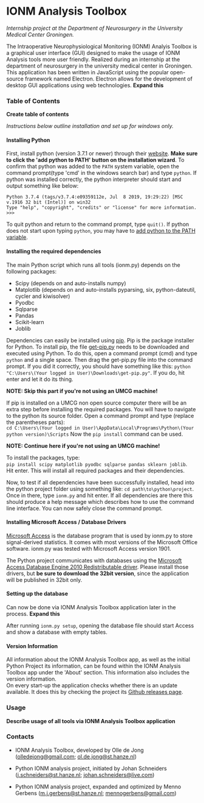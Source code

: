 # IONM Analysis Toolbox #
*Internship project at the Department of Neurosurgery in the University Medical Center Groningen.*

The Intraoperative Neurophysiological Monitoring (IONM) Analyis Toolbox is a graphical user interface (GUI) designed to make the usage of IONM Analysis tools more user friendly. Realized during an internship at the department of neurosurgery in the university medical center in Groningen. This application has been written in JavaScript using the popular open-source framework named Electron. Electron allows for the development of desktop GUI applications using web technologies.
**Expand this**

### Table of Contents ###

**Create table of contents**

*Instructions below outline installation and set up for windows only.*

#### Installing Python ####
First, install python (version 3.7.1 or newer) through their [website](https://www.python.org). **Make sure to click the 
'add python to PATH' button on the installation wizard**. To confirm that python was added to the `PATH` system variable,
open the command prompt(type 'cmd' in the windows search bar) and type `python`. If python was installed 
correctly, the python interpreter should start and output something like below:

```
Python 3.7.4 (tags/v3.7.4:e09359112e, Jul  8 2019, 19:29:22) [MSC v.1916 32 bit (Intel)] on win32
Type "help", "copyright", "credits" or "license" for more information.
>>>
```

To quit python and return to the command prompt, type `quit()`.
If python does not start upon typing `python`, you may have to [add python to the PATH variable](https://geek-university.com/python/add-python-to-the-windows-path/).

#### Installing the required dependencies ####
The main Python script which runs all tools (ionm.py) depends on the following packages:
- Scipy (depends on and auto-installs numpy)
- Matplotlib (depends on and auto-installs pyparsing, six, python-dateutil, cycler and kiwisolver)
- Pyodbc
- Sqlparse
- Pandas
- Scikit-learn
- Joblib

Dependencies can easily be installed using [pip](https://pypi.org/project/pip/). Pip is the package installer for Python. To install pip, the file [get-pip.py](https://bootstrap.pypa.io/get-pip.py) needs to be downloaded and executed using Python. To do this, open a command prompt (cmd) and type `python` and a single space. Then drag the get-pip.py file into the command prompt. If you did it correctly, you should have something like this: 
`python "C:\Users\(Your logged in User)\Downloads\get-pip.py"`. 
If you do, hit enter and let it do its thing.

**NOTE: Skip this part if you're not using an UMCG machine!** 

If pip is installed on a UMCG non open source computer there will be an extra step before installing the required packages. You will have to navigate to the python its source folder. Open a command prompt and type (replace the parentheses parts):  
`cd C:\Users\(Your logged in User)\AppData\Local\Programs\Python\(Your python version)\Scripts`
Now the `pip install` command can be used.

**NOTE: Continue here if you're not using an UMCG machine!** 

To install the packages, type:  
`pip install scipy matplotlib pyodbc sqlparse pandas sklearn joblib`.  
Hit enter. This will install all required packages and their dependencies.

Now, to test if all dependencies have been successfully installed, head into the python project folder using something like: `cd path\to\python\project`.  
Once in there, type `ionm.py` and hit enter. If all dependencies are there this should produce a help message which describes how to use the command line interface. You can now safely close the command prompt.

#### Installing Microsoft Access / Database Drivers #### 
[Microsoft Access](https://products.office.com/nl-nl/access?rtc=1) is the database program that is used by ionm.py to store signal-derived statistics.
It comes with most versions of the Microsoft Office software. ionm.py was tested with Microsoft Access version 1901.

The Python project communicates with databases using the  [Microsoft Access Database Engine 2010 Redistributable driver](https://www.microsoft.com/en-US/download/details.aspx?id=13255). Please install those drivers, but **be sure to download the 32bit version**, since the application will be published in 32bit only.

#### Setting up the database ####
Can now be done via IONM Analysis Toolbox application later in the process.
**Expand this**

After running `ionm.py setup`, opening the database file should start Access and show a database with empty tables.

#### Version Information ####

All information about the IONM Analysis Toolbox app, as well as the initial Python Project its information, can be found within the IONM Analysis Toolbox app under the 'About' section. This information also includes the version information.  
On every start-up the application checks whether there is an update available. It does this by checking the project its [Github releases page](https://github.com/olledejong/IONM-Analysis-Toolbox/releases).

### Usage ###

**Describe usage of all tools via IONM Analysis Toolbox application**

### Contacts ###

- IONM Analysis Toolbox, developed by Olle de Jong (olledejong@gmail.com; ol.de.jong@st.hanze.nl)

- Python IONM analysis project, initiated by Johan Schneiders (j.schneiders@st.hanze.nl; johan.schneiders@live.com)

- Python IONM analysis project, expanded and optimized by Menno Gerbens (m.j.gerbens@st.hanze.nl; mennogerbens@gmail.com)
